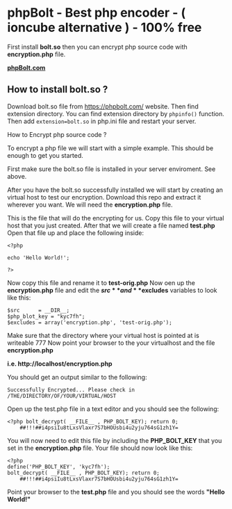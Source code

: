# phpBolt - Best php encoder - ( ioncube alternative ) - 100% free 


First install **bolt.so** then you can encrypt php source code with **encryption.php** file. 

**[phpBolt.com](https://phpBolt.com)**

## How to install bolt.so ?
Download bolt.so file from https://phpbolt.com/ website. Then find extension directory. 
You can find extension directory by `phpinfo()` function. 
Then add `extension=bolt.so` in php.ini file and restart your server. 

How to Encrypt php source code ?

To encrypt a php file we will start with a simple example. This should be enough to get you started.

First make sure the bolt.so file is installed in your server enviroment. See above.

After you have the bolt.so successfully installed we will start by creating an virtual host to test our encryption.
Download this repo and extract it wherever you want. We will need the **encryption.php** file. 

This is the file that will do the encrypting for us. Copy this file to your virtual host that you just created.
After that we will create a file named **test.php** Open that file up and place the following inside:

```
<?php

echo 'Hello World!';

?>
```
Now copy this file and rename it to **test-orig.php**
Now oen up the **encryption.php** file and edit the **$src** and **$excludes** variables to look like this:

```
$src      = __DIR__;
$php_blot_key = "kyc7fh";
$excludes = array('encryption.php', 'test-orig.php');
```
Make sure that the directory where your virtual host is pointed at is writeable 777
Now point your browser to the your virtualhost and the file **encryption.php** 

**i.e. http://localhost/encryption.php**

You should get an output similar to the following:
```
Successfully Encrypted... Please check in /THE/DIRECTORY/OF/YOUR/VIRTUAL/HOST

```
Open up the test.php file in a text editor and you should see the following:
```
<?php bolt_decrypt( __FILE__ , PHP_BOLT_KEY); return 0;
    ##!!!##i4psiIu8tLxsVlaxr7S7bHOUsbi4u2yju764sG1zh1Y=
```
You will now need to edit this file by including the **PHP_BOLT_KEY** that you set in the **encryption.php** file. Your file should now look like this:
```
<?php 
define('PHP_BOLT_KEY', 'kyc7fh');
bolt_decrypt( __FILE__ , PHP_BOLT_KEY); return 0;
    ##!!!##i4psiIu8tLxsVlaxr7S7bHOUsbi4u2yju764sG1zh1Y=
```
Point your browser to the **test.php** file and you should see the words **"Hello World!"**

